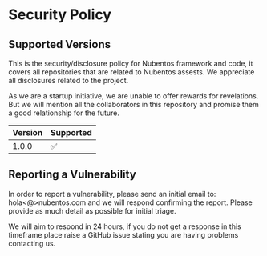 # Security Policy

## Supported Versions

This is the security/disclosure policy for Nubentos framework and code, it covers all repositories that are related to Nubentos assests. We appreciate all disclosures related to the project.

As we are a startup initiative, we are unable to offer rewards for revelations. But we will mention all the collaborators in this repository and promise them a good relationship for the future.

| Version | Supported          |
| ------- | ------------------ |
| 1.0.0   | :white_check_mark: |


## Reporting a Vulnerability

In order to report a vulnerability, please send an initial email to: hola<@>nubentos.com and we will respond confirming the report. Please provide as much detail as possible for initial triage.

We will aim to respond in 24 hours, if you do not get a response in this timeframe place raise a GitHub issue stating you are having problems contacting us.

